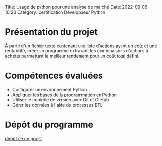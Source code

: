 Title: Usage de python pour une analyse de marché
Date: 2022-09-06 10:20
Category: Certification Développeur Python


# Présentation du projet

À partir d'un fichier texte contenant une liste d'actions ayant un coût et une rentabilité, créer un programme 
extrayant les combinaisons d'actions à acheter permettant le meilleur rendement pour un coût total défini.

# Compétences évaluées
- Configurer un environnement Python
- Appliquer les bases de la programmation en Python
- Utiliser le contrôle de version avec Git et GitHub
- Gérer les données à l'aide du processus ETL

# Dépôt du programme
[dépôt de ce projet](https://github.com/DelphinePythonique/projet2)

